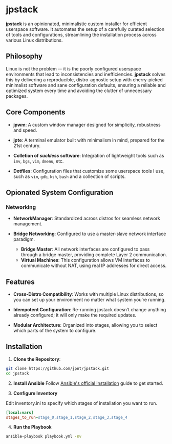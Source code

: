 # jpstack

**jpstack** is an opinionated, minimalistic custom installer for efficient userspace software. It automates the setup of a carefully curated selection of tools and configurations, streamlining the installation process across various Linux distributions.

## Philosophy

Linux is not the problem -- it is the poorly configured userspace environments that lead to inconsistencies and inefficiencies. **jpstack** solves this by delivering a reproducible, distro-agnostic setup with cherry-picked minimalist software and sane configuration defaults, ensuring a reliable and optimized system every time and avoiding the clutter of unnecessary packages.

## Core Components

- **jpwm**: A custom window manager designed for simplicity, robustness and speed.

- **jpte**: A terminal emulator built with minimalism in mind, prepared for the 21st century.

- **Colletion of *suckless* software**: Integration of lightweight tools such as `imv`, `bgs`,
  `vim`, `dmenu`, etc.

- **Dotfiles**: Configuration files that customize some userspace tools I use,
  such as `vim`, `gdb`, `ksh`, `bash` and a collection of scripts.

## Opionated System Configuration

### Networking

- **NetworkManager**: Standardized across distros for seamless network management.

- **Bridge Networking**: Configured to use a master-slave network interface paradigm.
    - **Bridge Master**: All network interfaces are configured to pass through a
      bridge master, providing complete Layer 2 communication.
    - **Virtual Machines**: This configuration allows VM interfaces to communicate 
      without NAT, using real IP addresses for direct access.

## Features

- **Cross-Distro Compatibility**: Works with multiple Linux distributions, so you
  can set up your environment no matter what system you’re running.

- **Idempotent Configuration**: Re-running jpstack doesn’t change anything already
  configured; it will only make the required updates.

- **Modular Architecture**: Organized into stages, allowing you to select which 
  parts of the system to configure.

## Installation

1. **Clone the Repository**:
```sh
git clone https://github.com/jpnt/jpstack.git
cd jpstack
```

2. **Install Ansible**
Follow [Ansible's official installation](https://docs.ansible.com/ansible/latest/installation_guide/intro_installation.html) guide to get started.

3. **Configure Inventory**

Edit inventory.ini to specify which stages of installation you want to run.
```ini
[local:vars]
stages_to_run=stage_0,stage_1,stage_2,stage_3,stage_4
```

4. **Run the Playbook**
```sh
ansible-playbook playbook.yml -Kv
```
